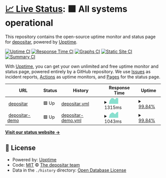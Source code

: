 # [📈 Live Status](https://status.depositar.io): <!--live status--> **🟩 All systems operational**

This repository contains the open-source uptime monitor and status page for [depositar](https://data.depositar.io), powered by [Upptime](https://github.com/upptime/upptime).

[![Uptime CI](https://github.com/depositar/status/workflows/Uptime%20CI/badge.svg)](https://github.com/depositar/status/actions?query=workflow%3A%22Uptime+CI%22)
[![Response Time CI](https://github.com/depositar/status/workflows/Response%20Time%20CI/badge.svg)](https://github.com/depositar/status/actions?query=workflow%3A%22Response+Time+CI%22)
[![Graphs CI](https://github.com/depositar/status/workflows/Graphs%20CI/badge.svg)](https://github.com/depositar/status/actions?query=workflow%3A%22Graphs+CI%22)
[![Static Site CI](https://github.com/depositar/status/workflows/Static%20Site%20CI/badge.svg)](https://github.com/depositar/status/actions?query=workflow%3A%22Static+Site+CI%22)
[![Summary CI](https://github.com/depositar/status/workflows/Summary%20CI/badge.svg)](https://github.com/depositar/status/actions?query=workflow%3A%22Summary+CI%22)

With [Upptime](https://upptime.js.org), you can get your own unlimited and free uptime monitor and status page, powered entirely by a GitHub repository. We use [Issues](https://github.com/depositar/status/issues) as incident reports, [Actions](https://github.com/depositar/status/actions) as uptime monitors, and [Pages](https://status.depositar.io) for the status page.

<!--start: status pages-->
<!-- This summary is generated by Upptime (https://github.com/upptime/upptime) -->
<!-- Do not edit this manually, your changes will be overwritten -->
<!-- prettier-ignore -->
| URL | Status | History | Response Time | Uptime |
| --- | ------ | ------- | ------------- | ------ |
| <img alt="" src="https://icons.duckduckgo.com/ip3/data.depositar.io.ico" height="13"> [depositar](https://data.depositar.io/) | 🟩 Up | [depositar.yml](https://github.com/depositar/status/commits/HEAD/history/depositar.yml) | <details><summary><img alt="Response time graph" src="./graphs/depositar/response-time-week.png" height="20"> 1315ms</summary><br><a href="https://status.depositar.io/history/depositar"><img alt="Response time 2076" src="https://img.shields.io/endpoint?url=https%3A%2F%2Fraw.githubusercontent.com%2Fdepositar%2Fstatus%2FHEAD%2Fapi%2Fdepositar%2Fresponse-time.json"></a><br><a href="https://status.depositar.io/history/depositar"><img alt="24-hour response time 1374" src="https://img.shields.io/endpoint?url=https%3A%2F%2Fraw.githubusercontent.com%2Fdepositar%2Fstatus%2FHEAD%2Fapi%2Fdepositar%2Fresponse-time-day.json"></a><br><a href="https://status.depositar.io/history/depositar"><img alt="7-day response time 1315" src="https://img.shields.io/endpoint?url=https%3A%2F%2Fraw.githubusercontent.com%2Fdepositar%2Fstatus%2FHEAD%2Fapi%2Fdepositar%2Fresponse-time-week.json"></a><br><a href="https://status.depositar.io/history/depositar"><img alt="30-day response time 2742" src="https://img.shields.io/endpoint?url=https%3A%2F%2Fraw.githubusercontent.com%2Fdepositar%2Fstatus%2FHEAD%2Fapi%2Fdepositar%2Fresponse-time-month.json"></a><br><a href="https://status.depositar.io/history/depositar"><img alt="1-year response time 2078" src="https://img.shields.io/endpoint?url=https%3A%2F%2Fraw.githubusercontent.com%2Fdepositar%2Fstatus%2FHEAD%2Fapi%2Fdepositar%2Fresponse-time-year.json"></a></details> | <details><summary><a href="https://status.depositar.io/history/depositar">99.84%</a></summary><a href="https://status.depositar.io/history/depositar"><img alt="All-time uptime 99.78%" src="https://img.shields.io/endpoint?url=https%3A%2F%2Fraw.githubusercontent.com%2Fdepositar%2Fstatus%2FHEAD%2Fapi%2Fdepositar%2Fuptime.json"></a><br><a href="https://status.depositar.io/history/depositar"><img alt="24-hour uptime 100.00%" src="https://img.shields.io/endpoint?url=https%3A%2F%2Fraw.githubusercontent.com%2Fdepositar%2Fstatus%2FHEAD%2Fapi%2Fdepositar%2Fuptime-day.json"></a><br><a href="https://status.depositar.io/history/depositar"><img alt="7-day uptime 99.84%" src="https://img.shields.io/endpoint?url=https%3A%2F%2Fraw.githubusercontent.com%2Fdepositar%2Fstatus%2FHEAD%2Fapi%2Fdepositar%2Fuptime-week.json"></a><br><a href="https://status.depositar.io/history/depositar"><img alt="30-day uptime 99.93%" src="https://img.shields.io/endpoint?url=https%3A%2F%2Fraw.githubusercontent.com%2Fdepositar%2Fstatus%2FHEAD%2Fapi%2Fdepositar%2Fuptime-month.json"></a><br><a href="https://status.depositar.io/history/depositar"><img alt="1-year uptime 99.86%" src="https://img.shields.io/endpoint?url=https%3A%2F%2Fraw.githubusercontent.com%2Fdepositar%2Fstatus%2FHEAD%2Fapi%2Fdepositar%2Fuptime-year.json"></a></details>
| <img alt="" src="https://icons.duckduckgo.com/ip3/demo.depositar.io.ico" height="13"> [depositar-demo](https://demo.depositar.io/) | 🟩 Up | [depositar-demo.yml](https://github.com/depositar/status/commits/HEAD/history/depositar-demo.yml) | <details><summary><img alt="Response time graph" src="./graphs/depositar-demo/response-time-week.png" height="20"> 1043ms</summary><br><a href="https://status.depositar.io/history/depositar-demo"><img alt="Response time 1318" src="https://img.shields.io/endpoint?url=https%3A%2F%2Fraw.githubusercontent.com%2Fdepositar%2Fstatus%2FHEAD%2Fapi%2Fdepositar-demo%2Fresponse-time.json"></a><br><a href="https://status.depositar.io/history/depositar-demo"><img alt="24-hour response time 1313" src="https://img.shields.io/endpoint?url=https%3A%2F%2Fraw.githubusercontent.com%2Fdepositar%2Fstatus%2FHEAD%2Fapi%2Fdepositar-demo%2Fresponse-time-day.json"></a><br><a href="https://status.depositar.io/history/depositar-demo"><img alt="7-day response time 1043" src="https://img.shields.io/endpoint?url=https%3A%2F%2Fraw.githubusercontent.com%2Fdepositar%2Fstatus%2FHEAD%2Fapi%2Fdepositar-demo%2Fresponse-time-week.json"></a><br><a href="https://status.depositar.io/history/depositar-demo"><img alt="30-day response time 1080" src="https://img.shields.io/endpoint?url=https%3A%2F%2Fraw.githubusercontent.com%2Fdepositar%2Fstatus%2FHEAD%2Fapi%2Fdepositar-demo%2Fresponse-time-month.json"></a><br><a href="https://status.depositar.io/history/depositar-demo"><img alt="1-year response time 1462" src="https://img.shields.io/endpoint?url=https%3A%2F%2Fraw.githubusercontent.com%2Fdepositar%2Fstatus%2FHEAD%2Fapi%2Fdepositar-demo%2Fresponse-time-year.json"></a></details> | <details><summary><a href="https://status.depositar.io/history/depositar-demo">99.84%</a></summary><a href="https://status.depositar.io/history/depositar-demo"><img alt="All-time uptime 99.79%" src="https://img.shields.io/endpoint?url=https%3A%2F%2Fraw.githubusercontent.com%2Fdepositar%2Fstatus%2FHEAD%2Fapi%2Fdepositar-demo%2Fuptime.json"></a><br><a href="https://status.depositar.io/history/depositar-demo"><img alt="24-hour uptime 100.00%" src="https://img.shields.io/endpoint?url=https%3A%2F%2Fraw.githubusercontent.com%2Fdepositar%2Fstatus%2FHEAD%2Fapi%2Fdepositar-demo%2Fuptime-day.json"></a><br><a href="https://status.depositar.io/history/depositar-demo"><img alt="7-day uptime 99.84%" src="https://img.shields.io/endpoint?url=https%3A%2F%2Fraw.githubusercontent.com%2Fdepositar%2Fstatus%2FHEAD%2Fapi%2Fdepositar-demo%2Fuptime-week.json"></a><br><a href="https://status.depositar.io/history/depositar-demo"><img alt="30-day uptime 99.93%" src="https://img.shields.io/endpoint?url=https%3A%2F%2Fraw.githubusercontent.com%2Fdepositar%2Fstatus%2FHEAD%2Fapi%2Fdepositar-demo%2Fuptime-month.json"></a><br><a href="https://status.depositar.io/history/depositar-demo"><img alt="1-year uptime 99.82%" src="https://img.shields.io/endpoint?url=https%3A%2F%2Fraw.githubusercontent.com%2Fdepositar%2Fstatus%2FHEAD%2Fapi%2Fdepositar-demo%2Fuptime-year.json"></a></details>

<!--end: status pages-->

[**Visit our status website →**](https://status.depositar.io)

## 📄 License

- Powered by: [Upptime](https://github.com/upptime/upptime)
- Code: [MIT](./LICENSE) © [The depositar team](https://data.depositar.io)
- Data in the `./history` directory: [Open Database License](https://opendatacommons.org/licenses/odbl/1-0/)
